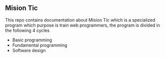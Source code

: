 ## Mision Tic

This repo contains documentation about Mision Tic which is a specialized program which purpose is train web programmers, the program is divided in the following 4 cycles

* Basic programming
* Fundamental programming
* Software design
